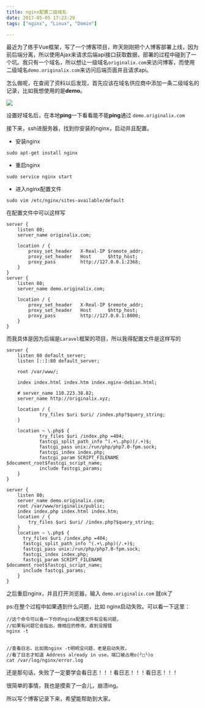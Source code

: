 ```yaml
---
title: nginx配置二级域名
date: 2017-05-05 17:23:29
tags: ["nginx", "Linux", "Domin"]

---
```


最近为了练手Vue框架，写了一个博客项目，昨天刚刚把个人博客部署上线，因为前后端分离，所以使用Ajax来请求后端api接口获取数据，部署的过程中碰到了一个坑。我只有一个域名，所以想让一级域名`originalix.com`来访问博客，而使用二级域名`demo.originalix.com`来访问后端页面并且请求api。

怎么做呢，在查阅了资料以后发现，首先应该在域名供应商中添加一条二级域名的记录，比如我想使用的是**demo**。

![](http://originalix.github.io/assets/img/nginxdomain.png)

设置好域名后，在本地**ping**一下看看能不能**ping**通过 `demo.originalix.com`

<!--more-->

接下来，ssh进服务器，找到你安装的nginx，启动并且配置。

- 安装nginx

```
sudo apt-get install nginx
```

- 重启nginx

```
sudo service nginx start
```

- 进入nginx配置文件

```
sudo vim /etc/nginx/sites-available/default
```

在配置文件中可以这样写

```
server {  
    listen 80;
    server_name originalix.com;

    location / {
        proxy_set_header   X-Real-IP $remote_addr;
        proxy_set_header   Host      $http_host;
        proxy_pass         http://127.0.0.1:2368;
    }
}
server {  
    listen 80;
    server_name demo.originalix.com;

    location / {
        proxy_set_header   X-Real-IP $remote_addr;
        proxy_set_header   Host      $http_host;
        proxy_pass         http://127.0.0.1:8000;
    }
}
```

而我具体是因为后端是`Laravel`框架的项目，所以我得配置文件是这样写的

```
server {
    listen 80 default_server;
    listen [::]:80 default_server;

    root /var/www/;

    index index.html index.htm index.nginx-debian.html;

    # server_name 110.223.38.82;
    server_name http://originalix.xyz;

    location / {
            try_files $uri $uri/ /index.php?$query_string;
    }

    location ~ \.php$ {
            try_files $uri /index.php =404;
            fastcgi_split_path_info ^(.+\.php)(/.+)$;
            fastcgi_pass unix:/run/php/php7.0-fpm.sock;
            fastcgi_index index.php;
            fastcgi_param SCRIPT_FILENAME $document_root$fastcgi_script_name;
            include fastcgi_params;
    }
}

server {
    listen 80;
    server_name demo.originalix.com;
    root /var/www/originalix/public;
    index index.php index.html index.htm;
    location / {
        try_files $uri $uri/ /index.php?$query_string;
    }
    location ~ \.php$ {
      try_files $uri /index.php =404;
      fastcgi_split_path_info ^(.+\.php)(/.+)$;
      fastcgi_pass unix:/run/php/php7.0-fpm.sock;
      fastcgi_index index.php;
      fastcgi_param SCRIPT_FILENAME $document_root$fastcgi_script_name;
      include fastcgi_params;
    }
}
```

之后重启nginx，并且打开浏览器，输入 `demo.originalix.com` 就ok了

ps:在整个过程中如果遇到什么问题，比如 nginx启动失败。可以看一下这里：

```
//这个命令可以看一下你的nginx配置文件有没有问题，
//如果有问题它会指出，做相应的修改，直到没报错
nginx -t 


//查看日志。比如我nginx -t明明没问题，老是启动失败，
//看了日志才知道 Address already in use，端口被占用o(╯□╰)o
cat /var/log/nginx/error.log  
```

还是那句话，失败了一定要学会看日志！！！看日志！！！看日志！！！

很简单的事情，我也是摸索了一会儿，崩溃ing。

所以写个博客记录下来，希望能帮助到大家。